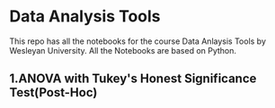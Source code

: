 # Data Analysis Tools
This repo has all the notebooks for the course Data Anlaysis Tools by Wesleyan University.
All the Notebooks are based on Python.

## 1.ANOVA with Tukey's Honest Significance Test(Post-Hoc)
